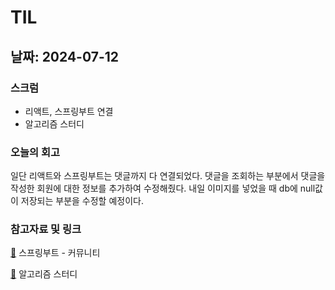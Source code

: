 # TIL
## 날짜: 2024-07-12

### 스크럼
* 리액트, 스프링부트 연결
* 알고리즘 스터디

### 오늘의 회고
일단 리액트와 스프링부트는 댓글까지 다 연결되었다. 댓글을 조회하는 부분에서 댓글을 작성한 회원에 대한 정보를 추가하여 수정해줬다. 내일 이미지를 넣었을 때 db에 null값이 저장되는 부분을 수정할 예정이다.

### 참고자료 및 링크
[🔗](https://github.com/ss0ming/happy_community_back) 스프링부트 - 커뮤니티

[🔗](https://github.com/kangyuseok/kakao_algorithm_study) 알고리즘 스터디